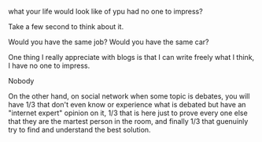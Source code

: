 what your life would look like of ypu had no one to impress?

Take a few second to think about it.

Would you have the same job? Would you have the same car?


One thing I really appreciate with blogs is that I can write freely what I think, I have no one to impress.

Nobody

On the other hand, on social network when some topic is debates, you will have 1/3 that don't even know or experience what is debated but have an "internet expert" opinion on it, 1/3 that is here just to prove every one else that they are the martest person in the room, and finally 1/3 that guenuinly try to find and understand the best solution.

